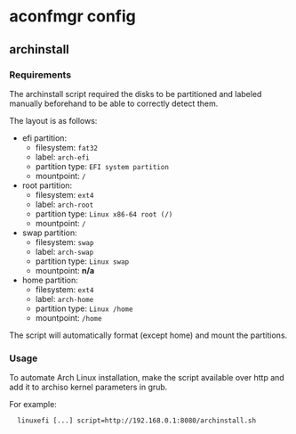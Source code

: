# aconfmgr config

## archinstall

### Requirements

The archinstall script required the disks to be partitioned and labeled manually beforehand to be able to correctly detect them.

The layout is as follows:

- efi partition:
  - filesystem: `fat32`
  - label: `arch-efi`
  - partition type: `EFI system partition`
  - mountpoint: `/`
- root partition:
  - filesystem: `ext4`
  - label: `arch-root`
  - partition type: `Linux x86-64 root (/)`
  - mountpoint: `/`
- swap partition:
  - filesystem: `swap`
  - label: `arch-swap`
  - partition type: `Linux swap`
  - mountpoint: **n/a**
- home partition:
  - filesystem: `ext4`
  - label: `arch-home`
  - partition type: `Linux /home`
  - mountpoint: `/home`

The script will automatically format (except home) and mount the partitions.

### Usage

To automate Arch Linux installation, make the script available over http and add it to archiso kernel parameters in grub.

For example:

```
  linuxefi [...] script=http://192.168.0.1:8080/archinstall.sh
```
